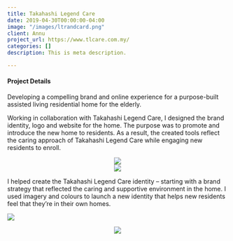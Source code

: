 ```yaml
---
title: Takahashi Legend Care
date: 2019-04-30T00:00:00-04:00
image: "/images/ltrandcard.png"
client: Annu
project_url: https://www.tlcare.com.my/
categories: []
description: This is meta description.

---
```

#### Project Details

Developing a compelling brand and online experience for a purpose-built assisted living residential home for the elderly.

Working in collaboration with Takahashi Legend Care, I designed the brand identity, logo and website for the home. The purpose was to promote and introduce the new home to residents. As a result, the created tools reflect the caring approach of Takahashi Legend Care while engaging new residents to enroll.

<div style="text-align: center"><img src="/images/logodesign.png"/></div>
<div style="text-align: center"><img src="/images/colours_and_text.png"/></div>

I helped create the Takahashi Legend Care identity – starting with a brand strategy that reflected the caring and supportive environment in the home. I used imagery and colours to launch a new identity that helps new residents feel that they’re in their own homes.

![](/images/ltrandcard.png)
<div style="text-align: center"><img src="/images/website.png"/></div>

